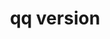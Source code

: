 ---
category: version
command: version
keywords: qq, qq_cli, version
optional_options: []
permalink: /qq-cli-command-guide/version/version.html
positional_options: []
sidebar: qq_cli_command_reference_sidebar
summary: This section explains how to use the <code>qq version</code> command.
synopsis: Print version information
title: qq version
usage: qq version [-h]

---